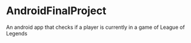 # AndroidFinalProject
An android app that checks if a player is currently in a game of League of Legends
